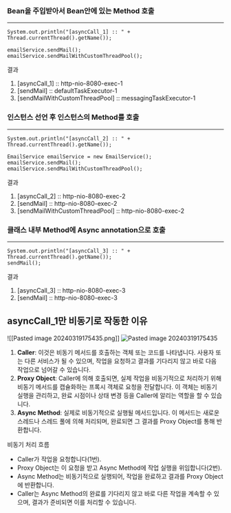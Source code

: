 
### Bean을 주입받아서 Bean안에 있는 Method 호출
--------------------------

	System.out.println("[asyncCall_1] :: " + Thread.currentThread().getName());
	
	emailService.sendMail();
	emailService.sendMailWithCustomThreadPool();

결과 
1. [asyncCall_1] :: http-nio-8080-exec-1
2. [sendMail] :: defaultTaskExecutor-1
3. [sendMailWithCustomThreadPool] :: messagingTaskExecutor-1

### 인스턴스 선언 후 인스턴스의 Method를 호출
--------------------------
	System.out.println("[asyncCall_2] :: " + Thread.currentThread().getName());
	
	EmailService emailService = new EmailService();
	emailService.sendMail();
	emailService.sendMailWithCustomThreadPool();

결과 
1. [asyncCall_2] :: http-nio-8080-exec-2
2. [sendMail] :: http-nio-8080-exec-2
3. [sendMailWithCustomThreadPool] :: http-nio-8080-exec-2


### 클래스 내부 Method에 Async annotation으로 호출
--------------------------
	System.out.println("[asyncCall_3] :: " + Thread.currentThread().getName());
	sendMail();

결과
1. [asyncCall_3] :: http-nio-8080-exec-3
2. [sendMail] :: http-nio-8080-exec-3

## asyncCall_1만 비동기로 작동한 이유
![[Pasted image 20240319175435.png]]
![Pasted image 20240319175435](https://github.com/choiseongho1/fastcampus-10-project-backend-web/assets/67409492/830145a8-27be-4cc4-acb7-ccfefead5239)
1. **Caller**: 이것은 비동기 메서드를 호출하는 객체 또는 코드를 나타냅니다. 사용자 또는 다른 서비스가 될 수 있으며, 작업을 요청하고 결과를 기다리지 않고 바로 다음 작업으로 넘어갈 수 있습니다.   
2. **Proxy Object**: Caller에 의해 호출되면, 실제 작업을 비동기적으로 처리하기 위해 비동기 메서드를 캡슐화하는 프록시 객체로 요청을 전달합니다. 이 객체는 비동기 실행을 관리하고, 완료 시점이나 상태 변경 등을 Caller에 알리는 역할을 할 수 있습니다.
3. **Async Method**: 실제로 비동기적으로 실행될 메서드입니다. 이 메서드는 새로운 스레드나 스레드 풀에 의해 처리되며, 완료되면 그 결과를 Proxy Object를 통해 반환합니다.

비동기 처리 흐름
- Caller가 작업을 요청합니다(1번).
- Proxy Object는 이 요청을 받고 Async Method에 작업 실행을 위임합니다(2번).
- Async Method는 비동기적으로 실행되어, 작업을 완료하고 결과를 Proxy Object에 반환합니다.
- Caller는 Async Method의 완료를 기다리지 않고 바로 다른 작업을 계속할 수 있으며, 결과가 준비되면 이를 처리할 수 있습니다.
